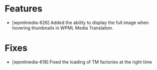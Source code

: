 # Features
* [wpmlmedia-626] Added the ability to display the full image when hovering thumbnails in WPML Media Translation.

# Fixes
* [wpmlmedia-618] Fixed the loading of TM factories at the right time